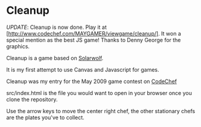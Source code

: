 Cleanup
===================================================

_UPDATE_: Cleanup is now done. Play it
at [http://www.codechef.com/MAYGAMER/viewgame/cleanup/].
It won a special mention as the best JS game!
Thanks to Denny George for the graphics.

Cleanup is a game based on [Solarwolf](http://www.pygame.org/shredwheat/solarwolf/).

It is my first attempt to use Canvas and Javascript for games.

Cleanup was my entry for the May 2009 game contest on [CodeChef](http://www.codechef.com)

src/index.html is the file you would want to open in your browser once you clone the repository.

Use the arrow keys to move the center right chef, the other stationary chefs are the plates you've to collect.
